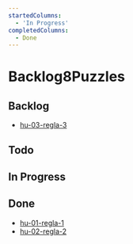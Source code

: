 ```yaml
---
startedColumns:
  - 'In Progress'
completedColumns:
  - Done
---
```


# Backlog8Puzzles

## Backlog

- [hu-03-regla-3](tasks/hu-03-regla-3.md)

## Todo

## In Progress

## Done

- [hu-01-regla-1](tasks/hu-01-regla-1.md)
- [hu-02-regla-2](tasks/hu-02-regla-2.md)

